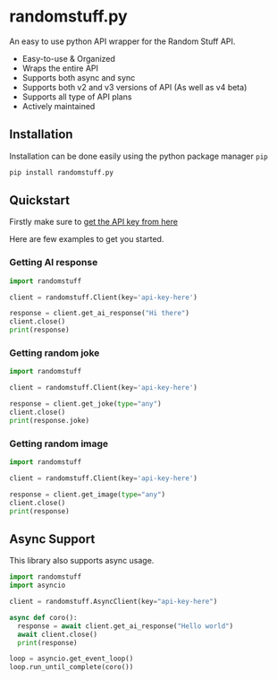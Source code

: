 # randomstuff.py
An easy to use python API wrapper for the Random Stuff API.

- Easy-to-use & Organized
- Wraps the entire API
- Supports both async and sync
- Supports both v2 and v3 versions of API (As well as v4 beta)
- Supports all type of API plans
- Actively maintained

## Installation
Installation can be done easily using the python package manager `pip`
```bash
pip install randomstuff.py
```

## Quickstart
Firstly make sure to [get the API key from here](https://api.pgamerx.com/register)

Here are few examples to get you started.

### Getting AI response
```py
import randomstuff

client = randomstuff.Client(key='api-key-here')

response = client.get_ai_response("Hi there")
client.close()
print(response)
```

### Getting random joke
```py
import randomstuff

client = randomstuff.Client(key='api-key-here')

response = client.get_joke(type="any")
client.close()
print(response.joke)
```

### Getting random image
```py
import randomstuff

client = randomstuff.Client(key='api-key-here')

response = client.get_image(type="any")
client.close()
print(response)
```

## Async Support
This library also supports async usage.
```py
import randomstuff
import asyncio

client = randomstuff.AsyncClient(key="api-key-here")

async def coro():
  response = await client.get_ai_response("Hello world")
  await client.close()  
  print(response)

loop = asyncio.get_event_loop()
loop.run_until_complete(coro())
```
